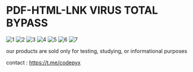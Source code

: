 # PDF-HTML-LNK VIRUS TOTAL BYPASS
  
![1](https://github.com/user-attachments/assets/b1b1eba7-a5c4-4c32-a608-470f55fa0ab2)
![2](https://github.com/user-attachments/assets/a7fc3014-ed44-4bae-8c55-ae85726c242d)
![3](https://github.com/user-attachments/assets/74668d69-5bd9-4b93-8267-cb4f7eba551d)
![4](https://github.com/user-attachments/assets/8a0b5251-1991-40f8-89b7-8083520eb134)
![5](https://github.com/user-attachments/assets/b4cbfced-8aee-4d88-a030-f70f9b7bd36b)
![6](https://github.com/user-attachments/assets/68d91f23-9dea-4d70-b96d-2d68942bd915)
![7](https://github.com/user-attachments/assets/6d2b1c06-a5e5-4c1a-a38b-700d0b196822)
  

our products are sold only for testing, studying, or informational purposes


contact : https://t.me/codepyx








